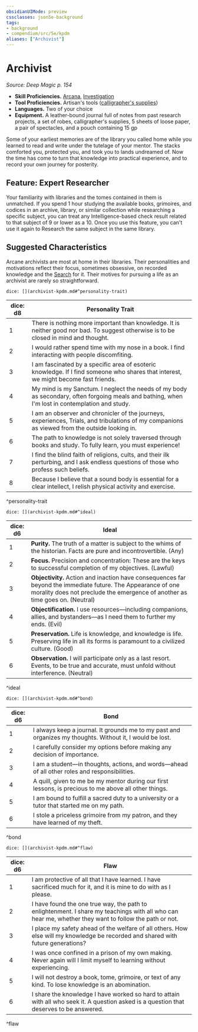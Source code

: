 ```yaml
---
obsidianUIMode: preview
cssclasses: json5e-background
tags:
- background
- compendium/src/5e/kpdm
aliases: ["Archivist"]
---
```

# Archivist
*Source: Deep Magic p. 154*  

- **Skill Proficiencies.** [Arcana](/compendium/rules/skills.md#Arcana), [Investigation](/compendium/rules/skills.md#Investigation)  
- **Tool Proficiencies.** Artisan's tools ([calligrapher's supplies](compendium/items/calligraphers-supplies.md))  
- **Languages.** Two of your choice  
- **Equipment.** A leather-bound journal full of notes from past research projects, a set of robes, calligrapher's supplies, 5 sheets of loose paper, a pair of spectacles, and a pouch containing 15 gp  

Some of your earliest memories are of the library you called home while you learned to read and write under the tutelage of your mentor. The stacks comforted you, protected you, and took you to lands undreamed of. Now the time has come to turn that knowledge into practical experience, and to record your own journey for posterity.

## Feature: Expert Researcher

Your familiarity with libraries and the tomes contained in them is unmatched. If you spend 1 hour studying the available books, grimoires, and codices in an archive, library, or similar collection while researching a specific subject, you can treat any Intelligence-based check result related to that subject of 9 or lower as a 10. Once you use this feature, you can't use it again to Research the same subject in the same library.

## Suggested Characteristics

Arcane archivists are most at home in their libraries. Their personalities and motivations reflect their focus, sometimes obsessive, on recorded knowledge and the [Search](/compendium/rules/actions.md#Search) for it. Their motives for pursuing a life as an archivist are rarely so straightforward.

`dice: [](archivist-kpdm.md#^personality-trait)`

| dice: d8 | Personality Trait |
|----------|-------------------|
| 1 | There is nothing more important than knowledge. It is neither good nor bad. To suggest otherwise is to be closed in mind and thought. |
| 2 | I would rather spend time with my nose in a book. I find interacting with people discomfiting. |
| 3 | I am fascinated by a specific area of esoteric knowledge. If I find someone who shares that interest, we might become fast friends. |
| 4 | My mind is my Sanctum. I neglect the needs of my body as secondary, often forgoing meals and bathing, when I'm lost in contemplation and study. |
| 5 | I am an observer and chronicler of the journeys, experiences, Trials, and tribulations of my companions as viewed from the outside looking in. |
| 6 | The path to knowledge is not solely traversed through books and study. To fully learn, you must experience! |
| 7 | I find the blind faith of religions, cults, and their ilk perturbing, and I ask endless questions of those who profess such beliefs. |
| 8 | Because I believe that a sound body is essential for a clear intellect, I relish physical activity and exercise. |
^personality-trait

`dice: [](archivist-kpdm.md#^ideal)`

| dice: d6 | Ideal |
|----------|-------|
| 1 | **Purity.** The truth of a matter is subject to the whims of the historian. Facts are pure and incontrovertible. (Any) |
| 2 | **Focus.** Precision and concentration: These are the keys to successful completion of my objectives. (Lawful) |
| 3 | **Objectivity.** Action and inaction have consequences far beyond the immediate future. The Appearance of one morality does not preclude the emergence of another as time goes on. (Neutral) |
| 4 | **Objectification.** I use resources—including companions, allies, and bystanders—as I need them to further my ends. (Evil) |
| 5 | **Preservation.** Life is knowledge, and knowledge is life. Preserving life in all its forms is paramount to a civilized culture. (Good) |
| 6 | **Observation.** I will participate only as a last resort. Events, to be true and accurate, must unfold without interference. (Neutral) |
^ideal

`dice: [](archivist-kpdm.md#^bond)`

| dice: d6 | Bond |
|----------|------|
| 1 | I always keep a journal. It grounds me to my past and organizes my thoughts. Without it, I would be lost. |
| 2 | I carefully consider my options before making any decision of importance. |
| 3 | I am a student—in thoughts, actions, and words—ahead of all other roles and responsibilities. |
| 4 | A quill, given to me be my mentor during our first lessons, is precious to me above all other things. |
| 5 | I am bound to fulfill a sacred duty to a university or a tutor that started me on my path. |
| 6 | I stole a priceless grimoire from my patron, and they have learned of my theft. |
^bond

`dice: [](archivist-kpdm.md#^flaw)`

| dice: d6 | Flaw |
|----------|------|
| 1 | I am protective of all that I have learned. I have sacrificed much for it, and it is mine to do with as I please. |
| 2 | I have found the one true way, the path to enlightenment. I share my teachings with all who can hear me, whether they want to follow the path or not. |
| 3 | I place my safety ahead of the welfare of all others. How else will my knowledge be recorded and shared with future generations? |
| 4 | I was once confined in a prison of my own making. Never again will I limit myself to learning without experiencing. |
| 5 | I will not destroy a book, tome, grimoire, or text of any kind. To lose knowledge is an abomination. |
| 6 | I share the knowledge I have worked so hard to attain with all who seek it. A question asked is a question that deserves to be answered. |
^flaw